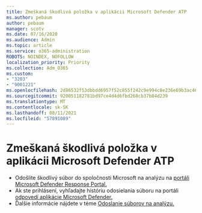 ```yaml
---
title: Zmeškaná škodlivá položka v aplikácii Microsoft Defender ATP
ms.author: pebaum
author: pebaum
manager: scotv
ms.date: 07/16/2020
ms.audience: Admin
ms.topic: article
ms.service: o365-administration
ROBOTS: NOINDEX, NOFOLLOW
localization_priority: Priority
ms.collection: Adm_O365
ms.custom:
- "3203"
- "9001221"
ms.openlocfilehash: 2d86532f53dbbdd6957f52c855f242c9e994c8e236e69b3ac40800e4bce97d85
ms.sourcegitcommit: 920051182781bd97ce4d4d6fbd268cb37b84d239
ms.translationtype: MT
ms.contentlocale: sk-SK
ms.lasthandoff: 08/11/2021
ms.locfileid: "57891089"
---
```

# <a name="microsoft-defender-atp-missed-a-malicious-item"></a>Zmeškaná škodlivá položka v aplikácii Microsoft Defender ATP

- Odošlite škodlivý súbor do spoločnosti Microsoft na analýzu na [portáli Microsoft Defender Response Portal.](https://www.microsoft.com/wdsi/filesubmission/) 
- Ak ste prihlásení, vyhľadajte históriu odosielania súboru na portáli [odpovedí aplikácie Microsoft Defender.](https://www.microsoft.com/wdsi/submissionhistory)
- Ďalšie informácie nájdete v téme [Odoslanie súborov na analýzu.](https://docs.microsoft.com/windows/security/threat-protection/intelligence/submission-guide)